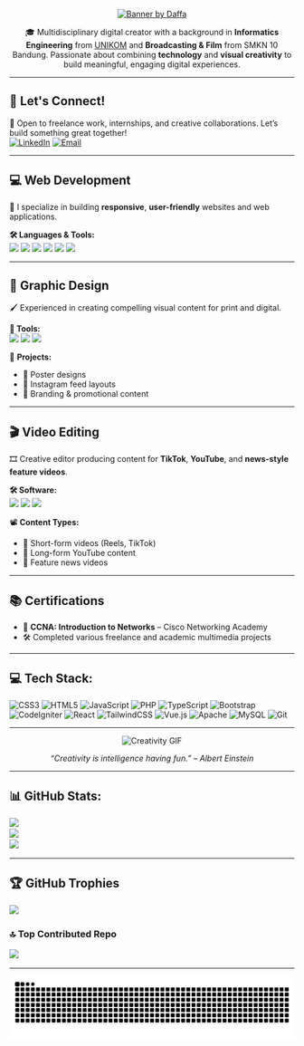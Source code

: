 <p align="center">
  <a href="https://drive.google.com/file/d/16DrrX6Loc_E-n04wv3uw9kTEhavn0mVy/view?usp=drive_link" target="_blank">
    <img src="https://drive.google.com/thumbnail?id=16DrrX6Loc_E-n04wv3uw9kTEhavn0mVy" alt="Banner by Daffa" />
  </a>
</p>

<p align="center">
🎓 Multidisciplinary digital creator with a background in <strong>Informatics Engineering</strong> from <a href="https://unikom.ac.id">UNIKOM</a> and <strong>Broadcasting & Film</strong> from SMKN 10 Bandung.  
Passionate about combining <strong>technology</strong> and <strong>visual creativity</strong> to build meaningful, engaging digital experiences.
</p>

---

## 🚀 Let's Connect!

🤝 Open to freelance work, internships, and creative collaborations. Let’s build something great together!  
[![LinkedIn](https://img.shields.io/badge/LinkedIn-%230077B5.svg?logo=linkedin&logoColor=white)](https://linkedin.com/in/daffa-afdilla-794401240/) 
[![Email](https://img.shields.io/badge/Email-D14836?logo=gmail&logoColor=white)](mailto:daffaafdilla09@gmail.com)

---

## 💻 Web Development

🧠 I specialize in building **responsive**, **user-friendly** websites and web applications.

**🛠️ Languages & Tools:**  
<img src="https://img.shields.io/badge/HTML5-E34F26?logo=html5&logoColor=white"/> 
<img src="https://img.shields.io/badge/CSS3-1572B6?logo=css3&logoColor=white"/> 
<img src="https://img.shields.io/badge/JavaScript-F7DF1E?logo=javascript&logoColor=black"/> 
<img src="https://img.shields.io/badge/PHP-777BB4?logo=php&logoColor=white"/> 
<img src="https://img.shields.io/badge/Bootstrap-563D7C?logo=bootstrap&logoColor=white"/> 
<img src="https://img.shields.io/badge/Git-F05032?logo=git&logoColor=white"/>

---

## 🎨 Graphic Design

🖌️ Experienced in creating compelling visual content for print and digital.

**🧰 Tools:**  
<img src="https://img.shields.io/badge/Canva-00C4CC?logo=canva&logoColor=white"/> 
<img src="https://img.shields.io/badge/Adobe%20Photoshop-31A8FF?logo=adobephotoshop&logoColor=white"/> 
<img src="https://img.shields.io/badge/Adobe%20Illustrator-FF9A00?logo=adobeillustrator&logoColor=white"/>

🎨 **Projects:**  
- 🎯 Poster designs  
- 📱 Instagram feed layouts  
- 📢 Branding & promotional content

---

## 🎬 Video Editing

🎞️ Creative editor producing content for **TikTok**, **YouTube**, and **news-style feature videos**.

**🛠️ Software:**  
<img src="https://img.shields.io/badge/Adobe%20Premiere%20Pro-9999FF?logo=adobepremierepro&logoColor=white"/> 
<img src="https://img.shields.io/badge/CapCut-000000?logo=capcut&logoColor=white"/> 
<img src="https://img.shields.io/badge/After%20Effects-9999FF?logo=adobeaftereffects&logoColor=white"/>

📽️ **Content Types:**
- 🔹 Short-form videos (Reels, TikTok)  
- 🔹 Long-form YouTube content  
- 🔹 Feature news videos  

---

## 📚 Certifications

- 🧠 **CCNA: Introduction to Networks** – Cisco Networking Academy  
- 🛠️ Completed various freelance and academic multimedia projects

---

## 💻 Tech Stack:

![CSS3](https://img.shields.io/badge/css3-%231572B6.svg?style=for-the-badge&logo=css3&logoColor=white) 
![HTML5](https://img.shields.io/badge/html5-%23E34F26.svg?style=for-the-badge&logo=html5&logoColor=white) 
![JavaScript](https://img.shields.io/badge/javascript-%23323330.svg?style=for-the-badge&logo=javascript&logoColor=%23F7DF1E) 
![PHP](https://img.shields.io/badge/php-%23777BB4.svg?style=for-the-badge&logo=php&logoColor=white) 
![TypeScript](https://img.shields.io/badge/typescript-%23007ACC.svg?style=for-the-badge&logo=typescript&logoColor=white) 
![Bootstrap](https://img.shields.io/badge/bootstrap-%238511FA.svg?style=for-the-badge&logo=bootstrap&logoColor=white) 
![CodeIgniter](https://img.shields.io/badge/CodeIgniter-%23EF4223.svg?style=for-the-badge&logo=codeIgniter&logoColor=white) 
![React](https://img.shields.io/badge/react-%2320232a.svg?style=for-the-badge&logo=react&logoColor=%2361DAFB) 
![TailwindCSS](https://img.shields.io/badge/tailwindcss-%2338B2AC.svg?style=for-the-badge&logo=tailwind-css&logoColor=white) 
![Vue.js](https://img.shields.io/badge/vue.js-%2335495e.svg?style=for-the-badge&logo=vuedotjs&logoColor=%234FC08D) 
![Apache](https://img.shields.io/badge/apache-%23D42029.svg?style=for-the-badge&logo=apache&logoColor=white) 
![MySQL](https://img.shields.io/badge/mysql-4479A1.svg?style=for-the-badge&logo=mysql&logoColor=white) 
![Git](https://img.shields.io/badge/git-%23F05033.svg?style=for-the-badge&logo=git&logoColor=white)

---

<p align="center">
  <img src="https://i.pinimg.com/originals/0b/16/43/0b1643ccc5bca74f629c20a3ed0a3124.gif" width="200" alt="Creativity GIF" />
</p>

<p align="center"><em>“Creativity is intelligence having fun.” – Albert Einstein</em></p>

---

## 📊 GitHub Stats:

![](https://github-readme-stats.vercel.app/api?username=ZARProg&theme=dark&hide_border=false&include_all_commits=false&count_private=false)<br/>
![](https://nirzak-streak-stats.vercel.app/?user=ZARProg&theme=dark&hide_border=false)<br/>
![](https://github-readme-stats.vercel.app/api/top-langs/?username=ZARProg&theme=dark&hide_border=false&include_all_commits=false&count_private=false&layout=compact)

---

## 🏆 GitHub Trophies

![](https://github-profile-trophy.vercel.app/?username=ZARProg&theme=dracula&no-frame=false&no-bg=true&margin-w=4)

### 🔝 Top Contributed Repo
![](https://github-contributor-stats.vercel.app/api?username=ZARProg&limit=5&theme=dark&combine_all_yearly_contributions=true)

---

<p align="center">
  <img src="https://raw.githubusercontent.com/ZARProg/ZARProg/output/snake.svg" alt="Snake animation" />
</p>
